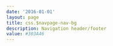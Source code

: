 ```yaml
---
date: '2016-01-01'
layout: page
title: css.$navpage-nav-bg
description: Navigation header/footer
value: #303A46 
---
```

